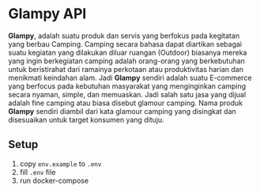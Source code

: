 # Glampy API

**Glampy**, adalah suatu produk dan servis yang berfokus pada kegitatan yang berbau Camping. Camping secara bahasa dapat diartikan sebagai suatu kegiatan yang dilakukan diluar ruangan (Outdoor) biasanya mereka yang ingin berkegiatan camping adalah orang-orang yang berkebutuhan untuk beristirahat dari ramainya perkotaan atau produktivitas harian dan menikmati keindahan alam. Jadi **Glampy** sendiri adalah suatu E-commerce yang berfocus pada kebutuhan masyarakat yang menginginkan camping secara nyaman, simple, dan memuaskan. Jadi salah satu jasa yang dijual adalah fine camping atau biasa disebut glamour camping. Nama produk **Glampy** sendiri diambil dari kata glamour camping yang disingkat dan disesuaikan untuk target konsumen yang dituju. 

## Setup

1. copy `env.example` to `.env` 
2. fill `.env` file
3. run docker-compose
